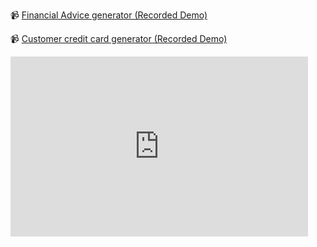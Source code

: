 📹 [Financial Advice generator (Recorded Demo)](https://www.youtube.com/watch?v=KVCC3gBYXZA)

📹 [Customer credit card generator (Recorded Demo)](https://www.youtube.com/watch?v=ZoGcexydSGk)

<iframe src="https://1drv.ms/p/c/ada2a8da62cc258f/IQRBbZBOG0W6RIJXu5ov_qNoAbXCMsUC63oBChxLaIv1kDQ?em=2&amp;wdAr=1.7777777777777777" width="476px" height="288px" frameborder="0">This is an embedded <a target="_blank" href="https://office.com">Microsoft Office</a> presentation, powered by <a target="_blank" href="https://office.com/webapps">Office</a>.</iframe>
